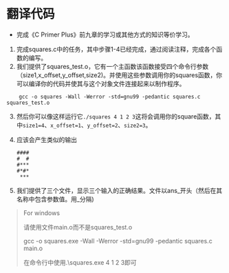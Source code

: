 # 翻译代码

- 完成《C Primer Plus》前九章的学习或其他方式的知识等价学习。

1. 完成squares.c中的任务，其中步骤1-4已经完成，通过阅读注释，完成各个函数的编写。
2. 我们提供了squares_test.o，它有一个主函数该函数接受四个命令行参数（size1,x_offset,y_offset,size2)。并使用这些参数调用你的squares函数，你可以编译你的代码并使其与这个对象文件连接起来以制作程序。

```
	gcc -o squares -Wall -Werror -std=gnu99 -pedantic squares.c squares_test.o
```

3. 然后你可以像这样运行它`./squares 4 1 2 3`这将会调用你的square函数，其中`size1=4`、`x_offset=1`、`y_offset=2`、`size2=3`。

4. 应该会产生类似的输出

   ```
   ####
   #  #
   #***
   #*#*
    ***
   ```

5. 我们提供了三个文件，显示三个输入的正确结果。文件以ans\_开头（然后在其名称中包含参数值。用\_分隔)

> For windows
>
> 请使用文件main.o而不是squares_test.o
>
> gcc -o squares.exe -Wall -Werror -std=gnu99 -pedantic squares.c main.o
>
> 在命令行中使用.\squares.exe 4 1 2 3即可
